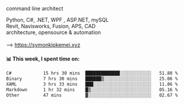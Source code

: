 command line architect

Python, C#, .NET, WPF , ASP.NET, mySQL <br>
Revit, Navisworks, Fusion, APS, CAD <br>
architecture, opensource & automation<br>
<br>
--> https://symonkipkemei.xyz

#### 📊 This week, I spent time on:
<!--START_SECTION:waka-->

```txt
C#            15 hrs 30 mins  █████████████░░░░░░░░░░░░   51.80 %
Binary        7 hrs 30 mins   ██████▒░░░░░░░░░░░░░░░░░░   25.06 %
XAML          3 hrs 33 mins   ███░░░░░░░░░░░░░░░░░░░░░░   11.86 %
Markdown      1 hr 32 mins    █▒░░░░░░░░░░░░░░░░░░░░░░░   05.16 %
Other         47 mins         ▓░░░░░░░░░░░░░░░░░░░░░░░░   02.67 %
```

<!--END_SECTION:waka-->

